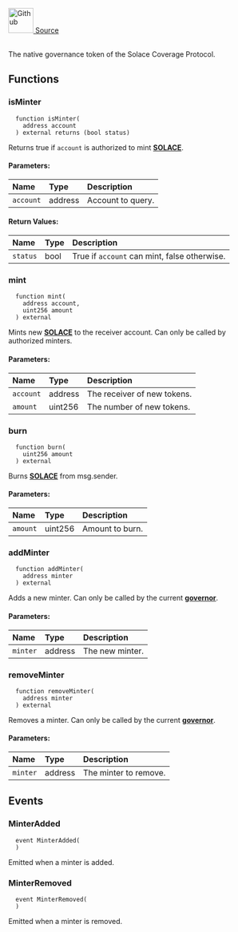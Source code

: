 <a href="https://github.com/solace-fi/solace-core/blob/main/contracts/interfaces/ISOLACE.sol"><img src="/img/github.svg" alt="Github" width="50px"/> Source</a><br/><br/>

The native governance token of the Solace Coverage Protocol.


## Functions
### isMinter
```solidity
  function isMinter(
    address account
  ) external returns (bool status)
```
Returns true if `account` is authorized to mint [**SOLACE**](../SOLACE).


#### Parameters:
| Name | Type | Description                                                          |
| :--- | :--- | :------------------------------------------------------------------- |
|`account` | address | Account to query.

#### Return Values:
| Name                           | Type          | Description                                                                  |
| :----------------------------- | :------------ | :--------------------------------------------------------------------------- |
|`status`| bool | True if `account` can mint, false otherwise.
### mint
```solidity
  function mint(
    address account,
    uint256 amount
  ) external
```
Mints new [**SOLACE**](../SOLACE) to the receiver account.
Can only be called by authorized minters.


#### Parameters:
| Name | Type | Description                                                          |
| :--- | :--- | :------------------------------------------------------------------- |
|`account` | address | The receiver of new tokens.
|`amount` | uint256 | The number of new tokens.

### burn
```solidity
  function burn(
    uint256 amount
  ) external
```
Burns [**SOLACE**](../SOLACE) from msg.sender.


#### Parameters:
| Name | Type | Description                                                          |
| :--- | :--- | :------------------------------------------------------------------- |
|`amount` | uint256 | Amount to burn.

### addMinter
```solidity
  function addMinter(
    address minter
  ) external
```
Adds a new minter.
Can only be called by the current [**governor**](/docs/protocol/governance).


#### Parameters:
| Name | Type | Description                                                          |
| :--- | :--- | :------------------------------------------------------------------- |
|`minter` | address | The new minter.

### removeMinter
```solidity
  function removeMinter(
    address minter
  ) external
```
Removes a minter.
Can only be called by the current [**governor**](/docs/protocol/governance).


#### Parameters:
| Name | Type | Description                                                          |
| :--- | :--- | :------------------------------------------------------------------- |
|`minter` | address | The minter to remove.

## Events
### MinterAdded
```solidity
  event MinterAdded(
  )
```
Emitted when a minter is added.


### MinterRemoved
```solidity
  event MinterRemoved(
  )
```
Emitted when a minter is removed.


